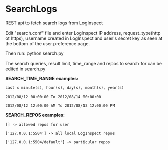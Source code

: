 SearchLogs
==========

REST api to fetch search logs from LogInspect


Edit "search.conf" file and enter LogInspect IP address, request_type(http ot https),
username created in LogInspect and user's secret key as seen at the bottom of the
user preference page.

Then run: python search.py

The search queries, result limit, time_range and repos to search for can be edited
in search.py

<b>SEARCH_TIME_RANGE examples:</b>

    Last x minute(s), hour(s), day(s), month(s), year(s)
    
    2012/08/12 00:00:00 To 2012/08/14 00:00:00
    
    2012/08/12 12:00:00 AM To 2012/08/13 12:00:00 PM

<b>SEARCH_REPOS examples:</b>

    [] -> allowed repos for user
    
    ['127.0.0.1:5504'] -> all local LogInspect repos
    
    ['127.0.0.1:5504/default'] -> particular repos
